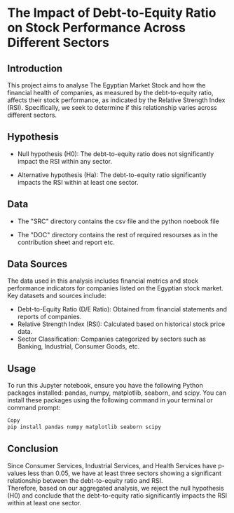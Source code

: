 # The Impact of Debt-to-Equity Ratio on Stock Performance Across Different Sectors 




## Introduction 

This project aims to analyse The Egyptian Market Stock and how the financial health of companies, as measured by the debt-to-equity ratio, affects their stock performance, as indicated by the Relative Strength Index (RSI). Specifically, we seek to determine if this relationship varies across different sectors. 

## Hypothesis 

* Null hypothesis (H0): The debt-to-equity ratio does not significantly impact the RSI within any sector. 

* Alternative hypothesis (Ha): The debt-to-equity ratio significantly impacts the RSI within at least one sector.

## Data

- The "SRC" directory contains the csv file and the python noebook file

- The "DOC" directory contains the rest of required resourses as in the contribution sheet and report etc.


## Data Sources
The data used in this analysis includes financial metrics and stock performance indicators for companies listed on the Egyptian stock market. Key datasets and sources include:

- Debt-to-Equity Ratio (D/E Ratio): Obtained from financial statements and reports of companies.
- Relative Strength Index (RSI): Calculated based on historical stock price data.
- Sector Classification: Companies categorized by sectors such as Banking, Industrial, Consumer Goods, etc.

## Usage
To run this Jupyter notebook, ensure you have the following Python packages installed: pandas, numpy, matplotlib, seaborn, and scipy. You can install these packages using the following command in your terminal or command prompt:

```bash
Copy
pip install pandas numpy matplotlib seaborn scipy
```

## Conclusion 

Since Consumer Services, Industrial Services, and Health Services have p-values less than 0.05, we have at least three sectors showing a significant relationship between the debt-to-equity ratio and RSI.  
Therefore, based on our aggregated analysis, we reject the null hypothesis (H0) and conclude that the debt-to-equity ratio significantly impacts the RSI within at least one sector. 

 

